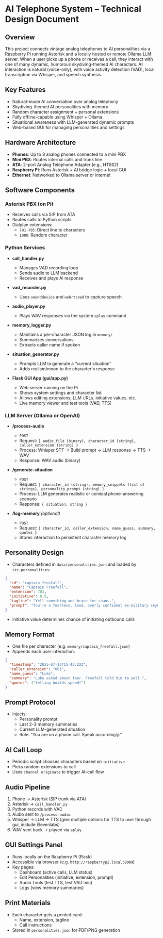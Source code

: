 # AI Telephone System – Technical Design Document

## Overview
This project connects vintage analog telephones to AI personalities via a Raspberry Pi running Asterisk and a locally hosted or remote Ollama LLM server. When a user picks up a phone or receives a call, they interact with one of many dynamic, humorous skydiving-themed AI characters. All interaction is natural (voice-only), with voice activity detection (VAD), local transcription via Whisper, and speech synthesis.

## Key Features
- Natural-mode AI conversation over analog telephony
- Skydiving-themed AI personalities with memory
- Random character assignment + personal extensions
- Fully offline-capable using Whisper + Ollama
- Situational awareness with LLM-generated dynamic prompts
- Web-based GUI for managing personalities and settings

## Hardware Architecture
- **Phones**: Up to 8 analog phones connected to a mini PBX
- **Mini PBX**: Routes internal calls and trunk line
- **ATA**: 2-port Analog Telephone Adapter (e.g., HT802)
- **Raspberry Pi**: Runs Asterisk + AI bridge logic + local GUI
- **Ethernet**: Networked to Ollama server or internet

## Software Components
### Asterisk PBX (on Pi)
- Receives calls via SIP from ATA
- Routes calls to Python scripts
- Dialplan extensions:
  - `701-705`: Direct line to characters
  - `1000`: Random character

### Python Services
- **call_handler.py**
  - Manages VAD recording loop
  - Sends audio to LLM backend
  - Receives and plays AI response
- **vad_recorder.py**
  - Uses `sounddevice` and `webrtcvad` to capture speech
- **audio_player.py**
  - Plays WAV responses via the system `aplay` command

- **memory_logger.py**
  - Maintains a per-character JSON log in ``memory/``
  - Summarizes conversations
  - Extracts caller name if spoken

- **situation_generator.py**
  - Prompts LLM to generate a “current situation”
  - Adds realism/mood to the character's response

- **Flask GUI App (gui/app.py)**
  - Web server running on the Pi
  - Shows system settings and character list
  - Allows editing extensions, LLM URLs, initiative values, etc.
  - Live memory viewer and test tools (VAD, TTS)

### LLM Server (Ollama or OpenAI)
- **/process-audio**
  - `POST`
  - Request: `{ audio_file (binary), character_id (string), caller_extension (string) }`
  - Process: Whisper STT → Build prompt → LLM response → TTS → WAV
  - Response: WAV audio (binary)

- **/generate-situation**
  - `POST`
  - Request: `{ character_id (string), memory_snippets (list of strings), personality_prompt (string) }`
  - Process: LLM generates realistic or comical phone-answering scenario
  - Response: `{ situation: string }`

- **/log-memory** *(optional)*
  - `POST`
  - Request: `{ character_id, caller_extension, name_guess, summary, quotes }`
  - Stores interaction to persistent character memory log

## Personality Design
- Characters defined in `data/personalities.json` and loaded by ``src.personalities``:
```json
{
  "id": "captain_freefall",
  "name": "Captain Freefall",
  "extension": 701,
  "initiative": 0.9,
  "tagline": "Yell something and brace for chaos.",
  "prompt": "You're a fearless, loud, overly confident ex-military skydiver..."
}
```
- Initiative value determines chance of initiating outbound calls

## Memory Format
- One file per character (e.g. `memory/captain_freefall.json`)
- Appends each user interaction:
```json
{
  "timestamp": "2025-07-13T15:42:22Z",
  "caller_extension": "601",
  "name_guess": "Luke",
  "summary": "Luke asked about fear. Freefall told him to yell.",
  "quotes": ["Yelling builds speed!"]
}
```

## Prompt Protocol
- Injects:
  - Personality prompt
  - Last 2–3 memory summaries
  - Current LLM-generated situation
  - Role: “You are on a phone call. Speak accordingly.”

## AI Call Loop
- Periodic script chooses characters based on `initiative`
- Picks random extensions to call
- Uses `channel originate` to trigger AI-call flow

## Audio Pipeline
1. Phone → Asterisk (SIP trunk via ATA)
2. Asterisk → `call_handler.py`
3. Python records with VAD
4. Audio sent to `/process-audio`
5. Whisper → LLM → TTS (give multiple options for TTS to user through gui, include Elevenlabs)
6. WAV sent back → played via `aplay`

## GUI Settings Panel
- Runs locally on the Raspberry Pi (Flask)
- Accessible via browser (e.g. `http://raspberrypi.local:8080`)
- Key pages:
  - Dashboard (active calls, LLM status)
  - Edit Personalities (initiative, extension, prompt)
  - Audio Tools (test TTS, test VAD mic)
  - Logs (view memory summaries)

## Print Materials
- Each character gets a printed card:
  - Name, extension, tagline
  - Call instructions
- Stored in `personalities.json` for PDF/PNG generation
